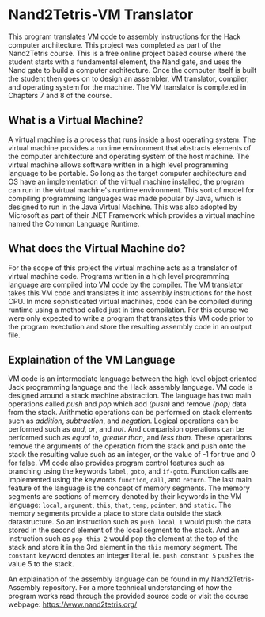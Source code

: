 # Nand2Tetris-VM Translator

This program translates VM code to assembly instructions for the Hack computer architecture. This project was completed as part of the Nand2Tetris course. This is a free online project based course where the student starts with a fundamental element, the Nand gate, and uses the Nand gate to build a computer architecture. Once the computer itself is built the student then goes on to design an assembler, VM translator, compiler, and operating system for the machine. The VM translator is completed in Chapters 7 and 8 of the course. 

## What is a Virtual Machine?

A virtual machine is a process that runs inside a host operating system. The virtual machine provides a runtime environment that abstracts elements of the computer architecture and operating system of the host machine. The virtual machine allows software written in a high level programming language to be portable. So long as the target computer architecture and OS have an implementation of the virtual machine installed, the program can run in the virtual machine's runtime environment. This sort of model for compiling programming languages was made popular by Java, which is designed to run in the Java Virtual Machine. This was also adopted by Microsoft as part of their .NET Framework which provides a virtual machine named the Common Language Runtime. 

## What does the Virtual Machine do?

For the scope of this project the virtual machine acts as a translator of virtual machine code. Programs written in a high level programming language are compiled into VM code by the compiler. The VM translator takes this VM code and translates it into assembly instructions for the host CPU. In more sophisticated virtual machines, code can be compiled during runtime using a method called just in time compilation. For this course we were only expected to write a program that translates this VM code prior to the program exectution and store the resulting assembly code in an output file. 

## Explaination of the VM Language

VM code is an intermediate language between the high level object oriented Jack programming language and the Hack assembly language. VM code is designed around a stack machine abstraction. The language has two main operations called *push* and *pop* which add *(push)* and remove *(pop)* data from the stack. Arithmetic operations can be performed on stack elements such as *addition*, *subtraction*, and *negation*. Logical operations can be performed such as *and*, *or*, and *not*. And comparision operations can be performed such as *equal to*, *greater than*, and *less than*. These operations remove the arguments of the operation from the stack and push onto the stack the resulting value such as an integer, or the value of -1 for true and 0 for false. VM code also provides program control features such as branching using the keywords `label`, `goto`, and `if-goto`. Function calls are implemented using the keywords `function`, `call`, and `return`. The last main feature of the language is the concept of memory segments. The memory segments are sections of memory denoted by their keywords in the VM language: `local`, `argument`, `this`, `that`, `temp`, `pointer`, and `static`. The memory segments provide a place to store data outside the stack datastructure. So an instruction such as `push local 1` would push the data stored in the second element of the local segment to the stack. And an instruction such as `pop this 2` would pop the element at the top of the stack and store it in the 3rd element in the `this` memory segment. The `constant` keyword denotes an integer literal, ie. `push constant 5` pushes the value 5 to the stack. 

An explaination of the assembly language can be found in my Nand2Tetris-Assembly repository. For a more technical understanding of how the program works read through the provided source code or visit the course webpage: https://www.nand2tetris.org/
